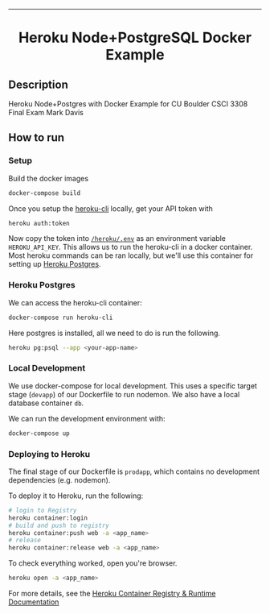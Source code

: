 
---

<div align="center">

# Heroku Node+PostgreSQL Docker Example

</div>


## Description
Heroku Node+Postgres with Docker Example for CU Boulder CSCI 3308 Final Exam Mark Davis


## How to run

### Setup
Build the docker images
```bash
docker-compose build
```


Once you setup the [heroku-cli](https://devcenter.heroku.com/articles/heroku-cli) locally, get your API token with
```bash
heroku auth:token
```

Now copy the token into [`/heroku/.env`](/heroku/.env) as an environment variable `HEROKU_API_KEY`. This allows us to run the heroku-cli in a docker container. Most heroku commands can be ran locally, but we'll use this container for setting up [Heroku Postgres](https://devcenter.heroku.com/categories/heroku-postgres).


### Heroku Postgres
We can access the heroku-cli container:
```bash
docker-compose run heroku-cli
```
Here postgres is installed, all we need to do is run the following.

```bash
heroku pg:psql --app <your-app-name>
```

### Local Development

We use docker-compose for local development. This uses a specific target stage (`devapp`) of our Dockerfile to run nodemon. We also have a local database container `db`.

 We can run the development environment with:
```bash
docker-compose up
```

### Deploying to Heroku
The final stage of our Dockerfile is `prodapp`, which contains no development dependencies (e.g. nodemon).

To deploy it to Heroku, run the following:
```bash
# login to Registry
heroku container:login
# build and push to registry
heroku container:push web -a <app_name>
# release
heroku container:release web -a <app_name>
```

To check everything worked, open you're browser.
```bash
heroku open -a <app_name>
```

For more details, see the [Heroku Container Registry & Runtime Documentation](https://devcenter.heroku.com/articles/container-registry-and-runtime)
